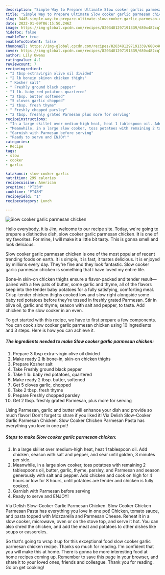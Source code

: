 ```yaml
---
description: "Simple Way to Prepare Ultimate Slow cooker garlic parmesan chicken"
title: "Simple Way to Prepare Ultimate Slow cooker garlic parmesan chicken"
slug: 3445-simple-way-to-prepare-ultimate-slow-cooker-garlic-parmesan-chicken
date: 2022-01-09T06:15:50.246Z
image: https://img-global.cpcdn.com/recipes/8203481297191339/680x482cq70/slow-cooker-garlic-parmesan-chicken-recipe-main-photo.jpg
hideToc: false
enableToc: true
enableTocContent: false
thumbnail: https://img-global.cpcdn.com/recipes/8203481297191339/680x482cq70/slow-cooker-garlic-parmesan-chicken-recipe-main-photo.jpg
cover: https://img-global.cpcdn.com/recipes/8203481297191339/680x482cq70/slow-cooker-garlic-parmesan-chicken-recipe-main-photo.jpg
author: Lily Owens
ratingvalue: 4.1
reviewcount: 7
recipeingredient:
- "3 tbsp extravirgin olive oil divided"
- "2 lb bonein skinon chicken thighs"
- " Kosher salt"
- " Freshly ground black pepper"
- "1 lb. baby red potatoes quartered"
- "2 tbsp. butter softened"
- "5 cloves garlic chopped"
- "2 tbsp. fresh thyme"
- " Freshly chopped parsley"
- "2 tbsp. freshly grated Parmesan plus more for serving"
recipeinstructions:
- "In a large skillet over medium-high heat, heat 1 tablespoon oil. Add chicken, season with salt and pepper, and sear until golden, 3 minutes per side."
- "Meanwhile, in a large slow cooker, toss potatoes with remaining 2 tablespoons oil, butter, garlic, thyme, parsley, and Parmesan and season generously with salt and pepper. Add chicken and cook on high for 4 hours or low for 8 hours, until potatoes are tender and chicken is fully cooked."
- "Garnish with Parmesan before serving"
- "Ready to serve and ENJOY!"
categories:
- Recipe
tags:
- slow
- cooker
- garlic

katakunci: slow cooker garlic 
nutrition: 299 calories
recipecuisine: American
preptime: "PT25M"
cooktime: "PT48M"
recipeyield: "1"
recipecategory: Lunch

---
```



![Slow cooker garlic parmesan chicken](https://img-global.cpcdn.com/recipes/8203481297191339/680x482cq70/slow-cooker-garlic-parmesan-chicken-recipe-main-photo.jpg)

Hello everybody, it is Jim, welcome to our recipe site. Today, we're going to prepare a distinctive dish, slow cooker garlic parmesan chicken. It is one of my favorites. For mine, I will make it a little bit tasty. This is gonna smell and look delicious.

Slow cooker garlic parmesan chicken is one of the most popular of recent trending foods on earth. It is simple, it is fast, it tastes delicious. It is enjoyed by millions every day. They're fine and they look fantastic. Slow cooker garlic parmesan chicken is something that I have loved my entire life.

Bone-in skin-on chicken thighs ensure a flavor-packed and tender result—paired with a few pats of butter, some garlic and thyme, all of the flavors seep into the tender baby potatoes for a fully satisfying, comforting meal. Crisp-tender chicken thighs cooked low and slow right alongside some baby red potatoes before they&#39;re tossed in freshly grated Parmesan. Stir in olive oil, garlic and thyme; season with salt and pepper, to taste. Add chicken to the slow cooker in an even.


To get started with this recipe, we have to first prepare a few components. You can cook slow cooker garlic parmesan chicken using 10 ingredients and 3 steps. Here is how you can achieve it.

<!--inarticleads1-->

##### The ingredients needed to make Slow cooker garlic parmesan chicken:

1. Prepare 3 tbsp extra-virgin olive oil divided
1. Make ready 2 lb bone-in, skin-on chicken thighs
1. Prepare  Kosher salt
1. Take  Freshly ground black pepper
1. Take 1 lb. baby red potatoes, quartered
1. Make ready 2 tbsp. butter, softened
1. Get 5 cloves garlic, chopped
1. Take 2 tbsp. fresh thyme
1. Prepare  Freshly chopped parsley
1. Get 2 tbsp. freshly grated Parmesan, plus more for serving


Using Parmesan, garlic and butter will enhance your dish and provide so much flavor! Don&#39;t forget to share if you liked it! Via Delish Slow-Cooker Garlic Parmesan Chicken. Slow Cooker Chicken Parmesan Pasta has everything you love in one pot! 

<!--inarticleads2-->

##### Steps to make Slow cooker garlic parmesan chicken:

1. In a large skillet over medium-high heat, heat 1 tablespoon oil. Add chicken, season with salt and pepper, and sear until golden, 3 minutes per side.
1. Meanwhile, in a large slow cooker, toss potatoes with remaining 2 tablespoons oil, butter, garlic, thyme, parsley, and Parmesan and season generously with salt and pepper. Add chicken and cook on high for 4 hours or low for 8 hours, until potatoes are tender and chicken is fully cooked.
1. Garnish with Parmesan before serving
1. Ready to serve and ENJOY!

Via Delish Slow-Cooker Garlic Parmesan Chicken. Slow Cooker Chicken Parmesan Pasta has everything you love in one pot! Chicken, tomato sauce, and pasta topped with Mozzarella and Parmesan Cheese. Reheat it in a slow cooker, microwave, oven or on the stove top, and serve it hot. You can also shred the chicken, and add the meat and potatoes to other dishes like soups or casseroles. 

So that's going to wrap it up for this exceptional food slow cooker garlic parmesan chicken recipe. Thanks so much for reading. I'm confident that you will make this at home. There is gonna be more interesting food at home recipes coming up. Remember to save this page in your browser, and share it to your loved ones, friends and colleague. Thank you for reading. Go on get cooking!
